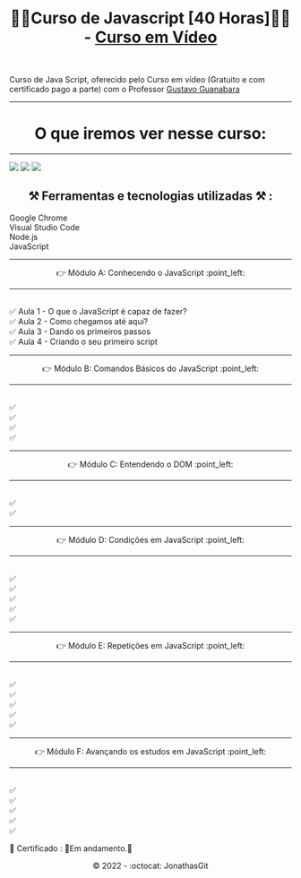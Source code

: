  <h1 align="center">🚧🚀Curso de Javascript [40 Horas]🚀🚧 - <a href="https://www.cursoemvideo.com/">Curso em Vídeo</a></h1><br>
 
Curso de Java Script, oferecido pelo Curso em vídeo (Gratuito e com certificado pago a parte) com o Professor <a href="https://github.com/gustavoguanabara">Gustavo Guanabara</a>

<hr>
<h1 align="center"> O que iremos ver nesse curso:</h1><hr>
<img src="https://img.shields.io/badge/HTML5-E34F26?style=for-the-badge&logo=html5&logoColor=white">
<img src="https://img.shields.io/badge/CSS3-1572B6?style=for-the-badge&logo=css3&logoColor=white">
<img src="https://img.shields.io/badge/JavaScript-F7DF1E?style=for-the-badge&logo=javascript&logoColor=black">

<h2 align="center">⚒️ Ferramentas e tecnologias utilizadas ⚒️ :</h2>

Google Chrome<br>
Visual Studio Code<br>
Node.js<br>
JavaScript<br>

 <hr>
 <p align="center">👉  Módulo A: Conhecendo o JavaScript :point_left: </p>
 <hr>
 <br>
 ✅ Aula 1 - O que o JavaScript é capaz de fazer? <br>
 ✅ Aula 2 - Como chegamos até aqui? <br>
 ✅ Aula 3 - Dando os primeiros passos <br>
 ✅ Aula 4 - Criando o seu primeiro script <br>
 
  <hr>
 <p align="center">👉  Módulo B: Comandos Básicos do JavaScript :point_left: </p>
 <hr>
 <br>
 ✅ <br>
 ✅ <br>
 ✅ <br>
 ✅ <br>
 
  <hr>
 <p align="center">👉  Módulo C: Entendendo o DOM :point_left: </p>
 <hr>
 <br>
 ✅ <br>
 ✅ <br>
 
  <hr>
 <p align="center">👉  Módulo D: Condições em JavaScript :point_left: </p>
 <hr>
 <br>
 ✅ <br>
 ✅ <br>
 ✅ <br>
 ✅ <br>
 ✅ <br>
 
  <hr>
 <p align="center">👉  Módulo E: Repetições em JavaScript :point_left: </p>
 <hr>
 <br>
 ✅ <br>
 ✅ <br>
 ✅ <br>
 ✅ <br>
 ✅ <br>
 
 
 
  <hr>
 <p align="center">👉  Módulo F: Avançando os estudos em JavaScript :point_left: </p>
 <hr>
 <br>
 ✅ <br>
 ✅ <br>
 ✅ <br>
 ✅ <br>
 ✅ <br>
 
 




🎯 Certificado : 🚧Em andamento.🚧 <br>

<p align="center">©️ 2022 - :octocat: JonathasGit </p>
